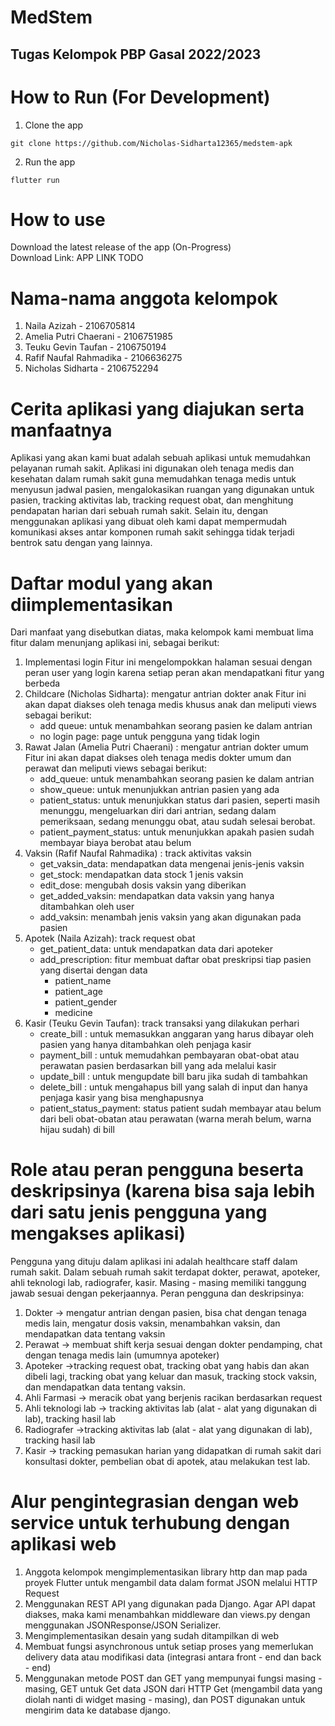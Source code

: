 # MedStem
## Tugas Kelompok PBP Gasal 2022/2023

# How to Run (For Development)

1. Clone the app
```
git clone https://github.com/Nicholas-Sidharta12365/medstem-apk
```

2. Run the app
```
flutter run
```

# How to use
Download the latest release of the app (On-Progress)<br>
Download Link: APP LINK TODO

# Nama-nama anggota kelompok
1. Naila Azizah - 2106705814
2. Amelia Putri Chaerani - 2106751985
3. Teuku Gevin Taufan - 2106750194
4. Rafif Naufal Rahmadika - 2106636275
5. Nicholas Sidharta - 2106752294

# Cerita aplikasi yang diajukan serta manfaatnya
Aplikasi yang akan kami buat adalah sebuah aplikasi untuk memudahkan pelayanan rumah sakit. Aplikasi ini digunakan oleh tenaga medis dan kesehatan dalam rumah sakit guna memudahkan tenaga medis untuk menyusun jadwal pasien, mengalokasikan ruangan yang digunakan untuk pasien, tracking aktivitas lab, tracking request obat, dan menghitung pendapatan harian dari sebuah rumah sakit. Selain itu, dengan menggunakan aplikasi yang dibuat oleh kami dapat mempermudah komunikasi akses antar komponen rumah sakit sehingga tidak terjadi bentrok satu dengan yang lainnya.

# Daftar modul yang akan diimplementasikan
Dari manfaat yang disebutkan diatas, maka kelompok kami membuat lima fitur dalam menunjang aplikasi ini, sebagai berikut:
1. Implementasi login
Fitur ini mengelompokkan halaman sesuai dengan peran user yang login karena setiap peran akan mendapatkani fitur yang berbeda
2. Childcare (Nicholas Sidharta): mengatur antrian dokter anak
Fitur ini akan dapat diakses oleh tenaga medis khusus anak dan meliputi views sebagai berikut:
    - add queue: untuk menambahkan seorang pasien ke dalam antrian
    - no login page: page untuk pengguna yang tidak login
3. Rawat Jalan (Amelia Putri Chaerani) : mengatur antrian dokter umum
Fitur ini akan dapat diakses oleh tenaga medis dokter umum dan perawat dan meliputi views sebagai berikut:
    - add_queue: untuk menambahkan seorang pasien ke dalam antrian
    - show_queue: untuk menunjukkan antrian pasien yang ada
    - patient_status: untuk menunjukkan status dari pasien, seperti masih menunggu, mengeluarkan diri dari antrian, sedang dalam pemeriksaan, sedang menunggu obat, atau sudah selesai berobat.
    - patient_payment_status: untuk menunjukkan apakah pasien sudah membayar biaya berobat atau belum
4. Vaksin (Rafif Naufal Rahmadika) : track aktivitas vaksin
    - get_vaksin_data: mendapatkan data mengenai jenis-jenis vaksin
    - get_stock: mendapatkan data stock 1 jenis vaksin
    - edit_dose: mengubah dosis vaksin yang diberikan
    - get_added_vaksin: mendapatkan data vaksin yang hanya ditambahkan oleh user
    - add_vaksin: menambah jenis vaksin yang akan digunakan pada pasien
5. Apotek (Naila Azizah): track request obat
    - get_patient_data: untuk mendapatkan data dari apoteker
    - add_prescription: fitur membuat daftar obat preskripsi tiap pasien yang disertai dengan data
        - patient_name
        - patient_age
        - patient_gender
        - medicine
6. Kasir (Teuku Gevin Taufan): track transaksi yang dilakukan perhari
    - create_bill : untuk memasukkan anggaran yang harus dibayar oleh pasien yang hanya ditambahkan oleh penjaga kasir
    - payment_bill : untuk memudahkan pembayaran obat-obat atau perawatan pasien berdasarkan bill yang ada melalui kasir
    - update_bill : untuk mengupdate bill baru jika sudah di tambahkan
    - delete_bill : untuk mengahapus bill yang salah di input dan hanya penjaga kasir yang bisa menghapusnya
    - patient_status_payment: status patient sudah membayar atau belum dari beli obat-obatan atau perawatan (warna merah belum, warna hijau sudah) di bill

# Role atau peran pengguna beserta deskripsinya (karena bisa saja lebih dari satu jenis pengguna yang mengakses aplikasi)
Pengguna yang dituju dalam aplikasi ini adalah healthcare staff dalam rumah sakit. Dalam sebuah rumah sakit terdapat dokter, perawat, apoteker, ahli teknologi lab, radiografer, kasir. Masing - masing memiliki tanggung jawab sesuai dengan pekerjaannya. Peran pengguna dan deskripsinya:
1. Dokter → mengatur antrian dengan pasien, bisa chat dengan tenaga medis lain, mengatur dosis vaksin, menambahkan vaksin, dan mendapatkan data tentang vaksin
2. Perawat → membuat shift kerja sesuai dengan dokter pendamping, chat dengan tenaga medis lain (umumnya apoteker)
3. Apoteker →tracking request obat, tracking obat yang habis dan akan dibeli lagi, tracking obat yang keluar dan masuk, tracking stock vaksin, dan mendapatkan data tentang vaksin.
4. Ahli Farmasi → meracik obat yang berjenis racikan berdasarkan request
5. Ahli teknologi lab → tracking aktivitas lab (alat - alat yang digunakan di lab), tracking hasil lab
6. Radiografer →tracking aktivitas lab (alat - alat yang digunakan di lab), tracking hasil lab
7. Kasir → tracking pemasukan harian yang didapatkan di rumah sakit dari konsultasi dokter, pembelian obat di apotek, atau melakukan test lab.

# Alur pengintegrasian dengan web service untuk terhubung dengan aplikasi web
1. Anggota kelompok mengimplementasikan library http dan map pada proyek Flutter untuk mengambil data dalam format JSON melalui HTTP Request 
2. Menggunakan REST API yang digunakan pada Django. Agar API dapat diakses, maka kami menambahkan middleware dan views.py dengan menggunakan JSONResponse/JSON Serializer.
3. Mengimplementasikan desain yang sudah ditampilkan di web
4. Membuat fungsi asynchronous untuk setiap proses yang memerlukan delivery data atau modifikasi data (integrasi antara front - end dan back - end)
5. Menggunakan metode POST dan GET yang mempunyai fungsi masing - masing, GET untuk Get data JSON dari HTTP Get (mengambil data yang diolah nanti di widget masing - masing), dan POST digunakan untuk mengirim data ke database django.
